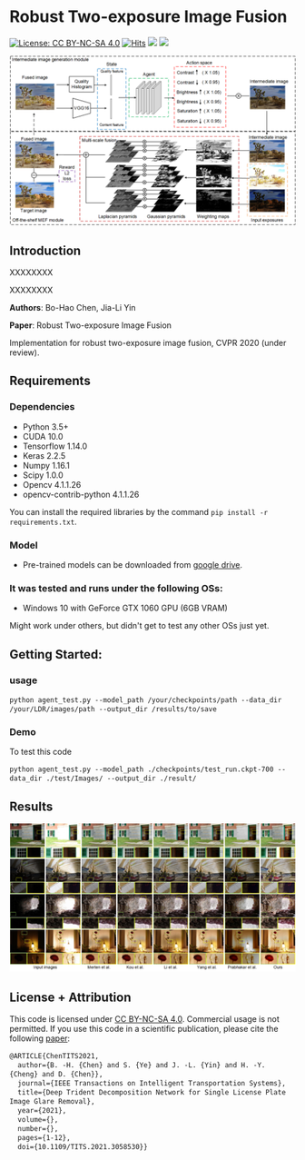 # Robust Two-exposure Image Fusion

[![License: CC BY-NC-SA 4.0](https://img.shields.io/badge/License-CC%20BY--NC--SA%204.0-lightgrey.svg?style=flat-square)](https://creativecommons.org/licenses/by-nc-sa/4.0/)
[![Hits](https://hits.seeyoufarm.com/api/count/incr/badge.svg?url=https%3A%2F%2Fgithub.com%2Fbigmms%2Freinforcement_learning_hdr&count_bg=%2379C83D&title_bg=%23555555&icon=&icon_color=%23E7E7E7&title=hits&edge_flat=false)](https://hits.seeyoufarm.com)
![](https://img.shields.io/badge/Tensorflow-1.14.0-yellow)
![](https://img.shields.io/badge/Cuda-10.0-blue)

![](./demo/framework1.png)

## Introduction
XXXXXXXX

XXXXXXXX

**Authors**: Bo-Hao Chen, Jia-Li Yin

**Paper**: Robust Two-exposure Image Fusion

Implementation for robust two-exposure image fusion, CVPR 2020 (under review).

## Requirements
### Dependencies
* Python 3.5+
* CUDA 10.0 
* Tensorflow 1.14.0
* Keras 2.2.5
* Numpy 1.16.1
* Scipy 1.0.0
* Opencv 4.1.1.26
* opencv-contrib-python 4.1.1.26

You can install the required libraries by the command `pip install -r requirements.txt`.

### Model
* Pre-trained models can be downloaded from [google drive](https://drive.google.com/drive/folders/1iqkGTl8sqoVEaVFo4uoAJiLFtce_f8cu?usp=sharing).
### It was tested and runs under the following OSs:
* Windows 10 with GeForce GTX 1060 GPU (6GB VRAM)

Might work under others, but didn't get to test any other OSs just yet.

## Getting Started:
### usage
```
python agent_test.py --model_path /your/checkpoints/path --data_dir /your/LDR/images/path --output_dir /results/to/save
```
### Demo
To test this code
```
python agent_test.py --model_path ./checkpoints/test_run.ckpt-700 --data_dir ./test/Images/ --output_dir ./result/
```

## Results

![](./demo/results_2.png)

## License + Attribution
This code is licensed under [CC BY-NC-SA 4.0](https://creativecommons.org/licenses/by-nc-sa/4.0/). Commercial usage is not permitted. If you use this code in a scientific publication, please cite the following [paper](https://ieeexplore.ieee.org/document/9357944):
```
@ARTICLE{ChenTITS2021,
  author={B. -H. {Chen} and S. {Ye} and J. -L. {Yin} and H. -Y. {Cheng} and D. {Chen}},
  journal={IEEE Transactions on Intelligent Transportation Systems}, 
  title={Deep Trident Decomposition Network for Single License Plate Image Glare Removal}, 
  year={2021},
  volume={},
  number={},
  pages={1-12},
  doi={10.1109/TITS.2021.3058530}}
```
